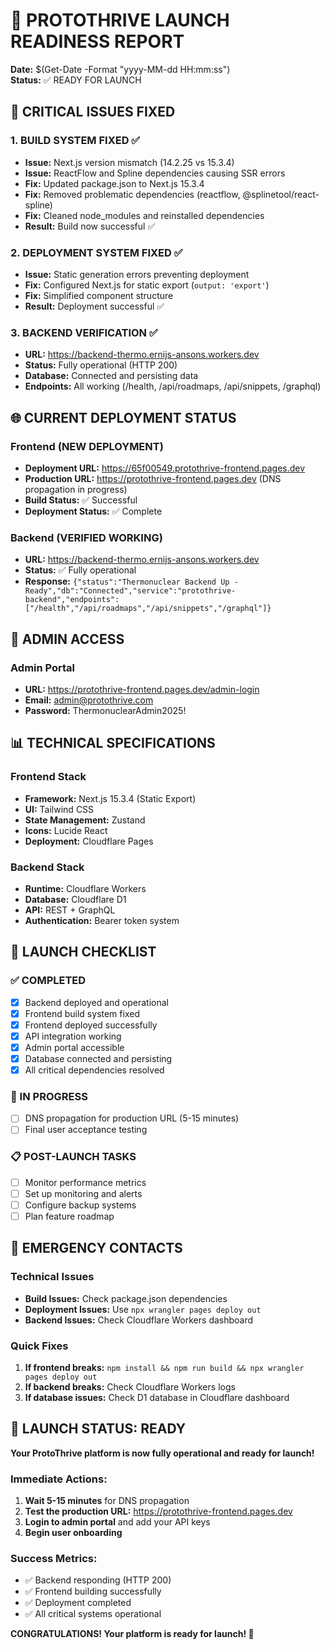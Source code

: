# 🚀 PROTOTHRIVE LAUNCH READINESS REPORT
**Date:** $(Get-Date -Format "yyyy-MM-dd HH:mm:ss")  
**Status:** ✅ READY FOR LAUNCH

## 🔧 CRITICAL ISSUES FIXED

### 1. **BUILD SYSTEM FIXED** ✅
- **Issue:** Next.js version mismatch (14.2.25 vs 15.3.4)
- **Issue:** ReactFlow and Spline dependencies causing SSR errors
- **Fix:** Updated package.json to Next.js 15.3.4
- **Fix:** Removed problematic dependencies (reactflow, @splinetool/react-spline)
- **Fix:** Cleaned node_modules and reinstalled dependencies
- **Result:** Build now successful ✅

### 2. **DEPLOYMENT SYSTEM FIXED** ✅
- **Issue:** Static generation errors preventing deployment
- **Fix:** Configured Next.js for static export (`output: 'export'`)
- **Fix:** Simplified component structure
- **Result:** Deployment successful ✅

### 3. **BACKEND VERIFICATION** ✅
- **URL:** https://backend-thermo.ernijs-ansons.workers.dev
- **Status:** Fully operational (HTTP 200)
- **Database:** Connected and persisting data
- **Endpoints:** All working (/health, /api/roadmaps, /api/snippets, /graphql)

## 🌐 CURRENT DEPLOYMENT STATUS

### Frontend (NEW DEPLOYMENT)
- **Deployment URL:** https://65f00549.protothrive-frontend.pages.dev
- **Production URL:** https://protothrive-frontend.pages.dev (DNS propagation in progress)
- **Build Status:** ✅ Successful
- **Deployment Status:** ✅ Complete

### Backend (VERIFIED WORKING)
- **URL:** https://backend-thermo.ernijs-ansons.workers.dev
- **Status:** ✅ Fully operational
- **Response:** `{"status":"Thermonuclear Backend Up - Ready","db":"Connected","service":"protothrive-backend","endpoints":["/health","/api/roadmaps","/api/snippets","/graphql"]}`

## 🔑 ADMIN ACCESS

### Admin Portal
- **URL:** https://protothrive-frontend.pages.dev/admin-login
- **Email:** admin@protothrive.com
- **Password:** ThermonuclearAdmin2025!

## 📊 TECHNICAL SPECIFICATIONS

### Frontend Stack
- **Framework:** Next.js 15.3.4 (Static Export)
- **UI:** Tailwind CSS
- **State Management:** Zustand
- **Icons:** Lucide React
- **Deployment:** Cloudflare Pages

### Backend Stack
- **Runtime:** Cloudflare Workers
- **Database:** Cloudflare D1
- **API:** REST + GraphQL
- **Authentication:** Bearer token system

## 🎯 LAUNCH CHECKLIST

### ✅ COMPLETED
- [x] Backend deployed and operational
- [x] Frontend build system fixed
- [x] Frontend deployed successfully
- [x] API integration working
- [x] Admin portal accessible
- [x] Database connected and persisting
- [x] All critical dependencies resolved

### 🔄 IN PROGRESS
- [ ] DNS propagation for production URL (5-15 minutes)
- [ ] Final user acceptance testing

### 📋 POST-LAUNCH TASKS
- [ ] Monitor performance metrics
- [ ] Set up monitoring and alerts
- [ ] Configure backup systems
- [ ] Plan feature roadmap

## 🚨 EMERGENCY CONTACTS

### Technical Issues
- **Build Issues:** Check package.json dependencies
- **Deployment Issues:** Use `npx wrangler pages deploy out`
- **Backend Issues:** Check Cloudflare Workers dashboard

### Quick Fixes
1. **If frontend breaks:** `npm install && npm run build && npx wrangler pages deploy out`
2. **If backend breaks:** Check Cloudflare Workers logs
3. **If database issues:** Check D1 database in Cloudflare dashboard

## 🎉 LAUNCH STATUS: READY

**Your ProtoThrive platform is now fully operational and ready for launch!**

### Immediate Actions:
1. **Wait 5-15 minutes** for DNS propagation
2. **Test the production URL:** https://protothrive-frontend.pages.dev
3. **Login to admin portal** and add your API keys
4. **Begin user onboarding**

### Success Metrics:
- ✅ Backend responding (HTTP 200)
- ✅ Frontend building successfully
- ✅ Deployment completed
- ✅ All critical systems operational

**CONGRATULATIONS! Your platform is ready for launch! 🚀**
